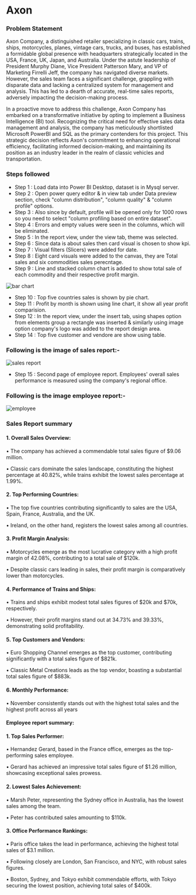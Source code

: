 
# Axon



### Problem Statement

Axon Company, a distinguished retailer specializing in classic cars, trains, ships, motorcycles, planes, vintage cars, 
trucks, and buses, has established a formidable global presence with headquarters strategically located in the 
USA, France, UK, Japan, and Australia. Under the astute leadership of President Murphy Diane, Vice President 
Patterson Mary, and VP of Marketing Firrelli Jeff, the company has navigated diverse markets. However, the sales 
team faces a significant challenge, grappling with disparate data and lacking a centralized system for 
management and analysis. This has led to a dearth of accurate, real-time sales reports, adversely impacting the 
decision-making process.

In a proactive move to address this challenge, Axon Company has embarked on a transformative initiative by 
opting to implement a Business Intelligence (BI) tool. Recognizing the critical need for effective sales data 
management and analysis, the company has meticulously shortlisted Microsoft PowerBI and SQL as the primary 
contenders for this project. This strategic decision reflects Axon's commitment to enhancing operational 
efficiency, facilitating informed decision-making, and maintaining its position as an industry leader in the realm 
of classic vehicles and transportation.



### Steps followed 

- Step 1 : Load data into Power BI Desktop, dataset is in Mysql server.
- Step 2 : Open power query editor & in view tab under Data preview section, check "column distribution", "column quality" & "column profile" options.
- Step 3 : Also since by default, profile will be opened only for 1000 rows so you need to select "column profiling based on entire dataset".
- Step 4 : Errors and empty values were seen in the columns, which will be eliminated.
- Step 5 : In the report view, under the view tab, theme was selected.
- Step 6 : Since data is about sales then card visual is chosen to show kpi. 
- Step 7 : Visual filters (Slicers) were added for date.
- Step 8 : Eight card visuals were added to the canvas, they are Total sales and six commodities sales perecntage.
- Step 9 : Line and stacked column chart is added to show total sale of each commodity and their respective profit margin.

![bar chart](https://github.com/aniketpawar123/Project-Axon/assets/123149177/4de51011-ded4-4d6d-83ef-0d60e60af8c2) 

- Step 10 : Top five countries sales is shown by pie chart.
- Step 11 : Profit by month is shown using line chart, it show all year profit comparision.
- Step 12 : In the report view, under the insert tab, using shapes option from elements group a rectangle was inserted & similarly using image option company's logo was added to the report design area. 
- Step 14 : Top five customer and vendore are show using table.
### Following is the image of sales report:-

![sales report](https://github.com/aniketpawar123/Project-Axon/assets/123149177/e25a9c36-c521-4d9a-9ef0-730c3f98e3f0)
        
- Step 15 : Second page of employee report. Employees' overall sales performance is measured using the company's regional office.

### Following is the image employee report:-

![employee](https://github.com/aniketpawar123/Project-Axon/assets/123149177/92a4fbd7-5311-4b62-b012-d9ee8be8309a)

### Sales Report summary

#### 1. Overall Sales Overview:

 • The company has achieved a commendable total sales figure of $9.06 million.
    
 • Classic cars dominate the sales landscape, constituting the highest percentage at 40.82%, while trains exhibit the lowest sales percentage at 1.99%.

#### 2. Top Performing Countries:

 • The top five countries contributing significantly to sales are the USA, Spain, France, Australia, and the UK.
    
 • Ireland, on the other hand, registers the lowest sales among all countries.

#### 3. Profit Margin Analysis:

 • Motorcycles emerge as the most lucrative category with a high profit margin of 42.08%, contributing to a total sale of $120k.
    
 • Despite classic cars leading in sales, their profit margin is comparatively lower than motorcycles.

#### 4. Performance of Trains and Ships:

 • Trains and ships exhibit modest total sales figures of $20k and $70k, respectively.
    
 • However, their profit margins stand out at 34.73% and 39.33%, demonstrating solid profitability.

#### 5. Top Customers and Vendors:

 • Euro Shopping Channel emerges as the top customer, contributing significantly with a total sales figure of $821k.
    
 • Classic Metal Creations leads as the top vendor, boasting a substantial total sales figure of $883k.

####  6. Monthly Performance:
 
 • November consistently stands out with the highest total sales and the highest profit across all years

#### Employee report summary:

#### 1. Top Sales Performer:

 • Hernandez Gerard, based in the France office, emerges as the top-performing sales employee.
    
• Gerard has achieved an impressive total sales figure of $1.26 million, showcasing exceptional sales 
prowess.

#### 2. Lowest Sales Achievement:

 • Marsh Peter, representing the Sydney office in Australia, has the lowest sales among the team.
    
 • Peter has contributed sales amounting to $110k.

#### 3. Office Performance Rankings:

 • Paris office takes the lead in performance, achieving the highest total sales of $3.1 million.
    
 • Following closely are London, San Francisco, and NYC, with robust sales figures.
    
 • Boston, Sydney, and Tokyo exhibit commendable efforts, with Tokyo securing the lowest position, achieving total sales of $400k.
